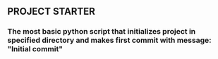 ## PROJECT STARTER
### The most basic python script that initializes project in specified directory and makes first commit with message: "Initial commit"
